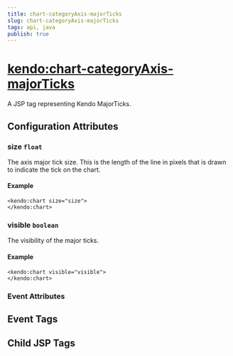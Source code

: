 ```yaml
---
title: chart-categoryAxis-majorTicks
slug: chart-categoryAxis-majorTicks
tags: api, java
publish: true
---
```


# <kendo:chart-categoryAxis-majorTicks>
A JSP tag representing Kendo MajorTicks.

## Configuration Attributes


### size `float`

The axis major tick size. This is the length of the line in pixels that is drawn to indicate the tick
on the chart.

#### Example
    <kendo:chart size="size">
    </kendo:chart>



### visible `boolean`

The visibility of the major ticks.

#### Example
    <kendo:chart visible="visible">
    </kendo:chart>



### Event Attributes

## Event Tags


## Child JSP Tags

